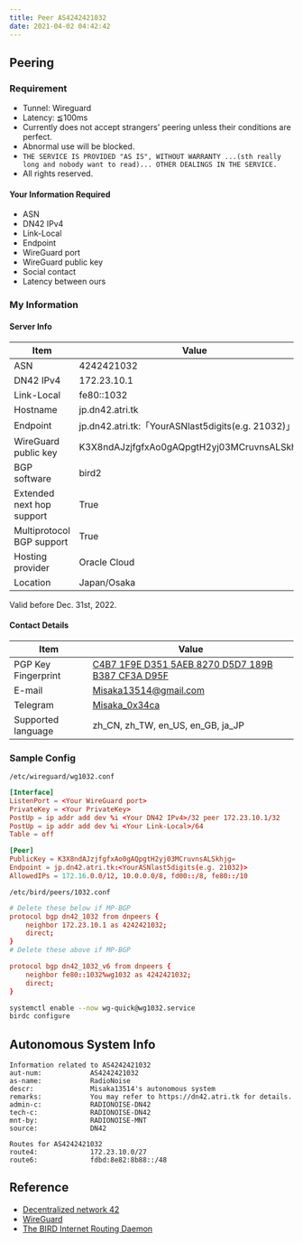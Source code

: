```yaml
---
title: Peer AS4242421032
date: 2021-04-02 04:42:42
---
```


## Peering

### Requirement

- Tunnel: Wireguard
- Latency: ≦100ms
- Currently does not accept strangers' peering unless their conditions are perfect.
- Abnormal use will be blocked.
- `THE SERVICE IS PROVIDED "AS IS", WITHOUT WARRANTY ...(sth really long and nobody want to read)... OTHER DEALINGS IN THE SERVICE.`
- All rights reserved.

#### Your Information Required

- ASN
- DN42 IPv4
- Link-Local
- Endpoint
- WireGuard port
- WireGuard public key
- Social contact
- Latency between ours

### My Information

#### Server Info

| Item | Value |
| -- | -- |
| ASN                       | 4242421032                                         |
| DN42 IPv4                 | 172.23.10.1                                        |
| Link-Local                | fe80::1032                                         |
| Hostname                  | jp.dn42.atri.tk                                    |
| Endpoint                  | jp.dn42.atri.tk:「YourASNlast5digits(e.g. 21032)」 |
| WireGuard public key      | K3X8ndAJzjfgfxAo0gAQpgtH2yj03MCruvnsALSkhjg=       |
| BGP software              | bird2                                              |
| Extended next hop support | True                                               |
| Multiprotocol BGP support | True                                               |
| Hosting provider          | Oracle Cloud                                       |
| Location                  | Japan/Osaka                                        |

Valid before Dec. 31st, 2022.

#### Contact Details

| Item | Value |
| -- | -- |
| PGP Key Fingerprint | [C4B7 1F9E D351 5AEB 8270 D5D7 189B B387 CF3A D95F](https://keys.openpgp.org/vks/v1/by-fingerprint/C4B71F9ED3515AEB8270D5D7189BB387CF3AD95F) |
| E-mail              | [Misaka13514@gmail.com](mailto:Misaka13514@gmail.com)                                                                                        |
| Telegram            | [Misaka_0x34ca](https://t.me/Misaka_0x34ca)                                                                                                  |
| Supported language  | zh_CN, zh_TW, en_US, en_GB, ja_JP                                                                                                            |

### Sample Config

`/etc/wireguard/wg1032.conf`

```conf
[Interface]
ListenPort = <Your WireGuard port>
PrivateKey = <Your PrivateKey>
PostUp = ip addr add dev %i <Your DN42 IPv4>/32 peer 172.23.10.1/32
PostUp = ip addr add dev %i <Your Link-Local>/64
Table = off

[Peer]
PublicKey = K3X8ndAJzjfgfxAo0gAQpgtH2yj03MCruvnsALSkhjg=
Endpoint = jp.dn42.atri.tk:<YourASNlast5digits(e.g. 21032)>
AllowedIPs = 172.16.0.0/12, 10.0.0.0/8, fd00::/8, fe80::/10
```

`/etc/bird/peers/1032.conf`

```conf
# Delete these below if MP-BGP
protocol bgp dn42_1032 from dnpeers {
    neighbor 172.23.10.1 as 4242421032;
    direct;
}
# Delete these above if MP-BGP

protocol bgp dn42_1032_v6 from dnpeers {
    neighbor fe80::1032%wg1032 as 4242421032;
    direct;
}
```

```sh
systemctl enable --now wg-quick@wg1032.service
birdc configure
```

## Autonomous System Info

```text
Information related to AS4242421032
aut-num:            AS4242421032
as-name:            RadioNoise
descr:              Misaka13514's autonomous system
remarks:            You may refer to https://dn42.atri.tk for details.
admin-c:            RADIONOISE-DN42
tech-c:             RADIONOISE-DN42
mnt-by:             RADIONOISE-MNT
source:             DN42

Routes for AS4242421032
route4:             172.23.10.0/27
route6:             fdbd:8e82:8b88::/48
```

## Reference

- [Decentralized network 42](https://dn42.us)
- [WireGuard](https://www.wireguard.com)
- [The BIRD Internet Routing Daemon](https://bird.network.cz)
